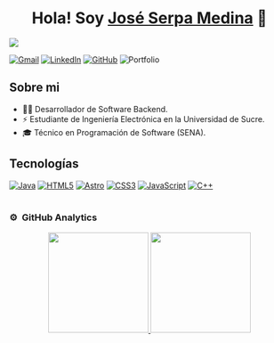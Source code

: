 <div align="center">
<h1 align="center">Hola! Soy <a href="https://aristi.dev">José Serpa Medina</a> 👋</h1>
</div>
<img src="https://i.imgur.com/GJHNXNN.png">

[![Gmail](https://img.shields.io/badge/Gmail-D14836?style=for-the-badge&logo=gmail&logoColor=white)](mailto:joseserpacode@gmail.com)
[![LinkedIn](https://img.shields.io/badge/linkedin-%230077B5.svg?style=for-the-badge&logo=linkedin&logoColor=white)](https://www.linkedin.com/in/jos%C3%A9-serpa-medina-0617a533b/)
[![GitHub](https://img.shields.io/badge/github-%23121011.svg?style=for-the-badge&logo=github&logoColor=white)](https://github.com/JoseSerpaCode)
![Portfolio](https://img.shields.io/badge/Portfolio-%23000000.svg?style=for-the-badge&logo=firefox&logoColor=#FF7139)

## Sobre mi

- 👨‍💻 Desarrollador de Software Backend.
- ⚡ Estudiante de Ingeniería Electrónica en la Universidad de Sucre.
- 🎓 Técnico en Programación de Software (SENA).

## Tecnologías

[![Java](https://img.shields.io/badge/java-%23ED8B00.svg?style=for-the-badge&logo=openjdk&logoColor=white)](https://github.com/JoseSerpaCode)
[![HTML5](https://img.shields.io/badge/html5-%23E34F26.svg?style=for-the-badge&logo=html5&logoColor=white)](https://github.com/JoseSerpaCode)
[![Astro](https://img.shields.io/badge/astro-%232C2052.svg?style=for-the-badge&logo=astro&logoColor=white)](https://github.com/JoseSerpaCode)
[![CSS3](https://img.shields.io/badge/css3-%231572B6.svg?style=for-the-badge&logo=css3&logoColor=white)](https://github.com/JoseSerpaCode)
[![JavaScript](https://img.shields.io/badge/javascript-%23323330.svg?style=for-the-badge&logo=javascript&logoColor=%23F7DF1E)](https://github.com/JoseSerpaCode)
[![C++](https://img.shields.io/badge/c++-%2300599C.svg?style=for-the-badge&logo=c%2B%2B&logoColor=white)](https://github.com/JoseSerpaCode)
<br>
<br>

### ⚙️ &nbsp;GitHub Analytics

<p align="center">
<a href="https://github.com/ArisGuimera">
  <img height="180em" src="https://github-readme-stats-eight-theta.vercel.app/api?username=JoseSerpaCode&show_icons=true&theme=algolia&include_all_commits=true&count_private=true"/>
  <img height="180em" src="https://github-readme-stats-eight-theta.vercel.app/api/top-langs/?username=JoseSerpaCode&layout=compact&langs_count=8&theme=algolia"/>
</a>
</p>
